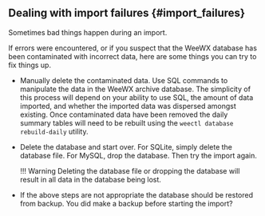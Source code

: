 ## Dealing with import failures {#import_failures}

Sometimes bad things happen during an import.

If errors were encountered, or if you suspect that the WeeWX database has been contaminated with incorrect data, here are some things you can try to fix things up.

* Manually delete the contaminated data. Use SQL commands to manipulate the data in the WeeWX archive database. The simplicity of this process will depend on your ability to use SQL, the amount of data imported, and whether the imported data was dispersed amongst existing. Once contaminated data have been removed the daily summary tables will need to be rebuilt using the `weectl database rebuild-daily` utility.

* Delete the database and start over. For SQLite, simply delete the database file. For MySQL, drop the database. Then try the import again.

    !!! Warning
        Deleting the database file or dropping the database will result in all data in the database being lost.

* If the above steps are not appropriate the database should be restored from backup. You did make a backup before starting the import?
